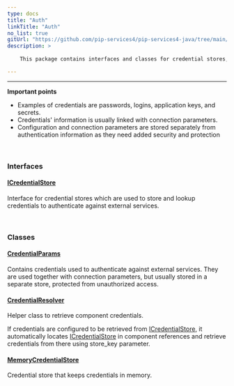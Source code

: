 ```yaml
---
type: docs
title: "Auth"
linkTitle: "Auth"
no_list: true
gitUrl: "https://github.com/pip-services4/pip-services4-java/tree/main/pip-services4-config-java"
description: >
    
    This package contains interfaces and classes for credential stores, which can be used to save or retrieve credential parameters. 

---
```

---

**Important points**   
    
- Examples of credentials are passwords, logins, application keys, and secrets. 
- Credentials' information is usually linked with connection parameters. 
- Configuration and connection parameters are stored separately from authentication information as they need added security and protection

<div class="module-body">  

<br>

### Interfaces

#### [ICredentialStore](icredential_store)
Interface for credential stores which are used to store and lookup credentials
to authenticate against external services.

<br>

### Classes

#### [CredentialParams](credential_params)
Contains credentials used to authenticate against external services.
They are used together with connection parameters, but usually stored
in a separate store, protected from unauthorized access.

#### [CredentialResolver](credential_resolver)
Helper class to retrieve component credentials.

If credentials are configured to be retrieved from [ICredentialStore](icredential_store),
it automatically locates [ICredentialStore](icredential_store) in component references
and retrieve credentials from there using store_key parameter.

#### [MemoryCredentialStore](memory_credential_store)
Credential store that keeps credentials in memory.

</div>

